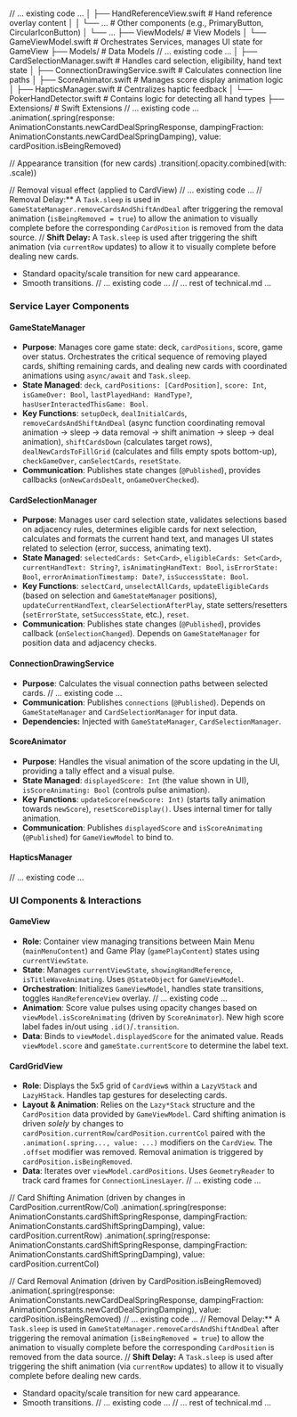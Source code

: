 \
// ... existing code ...
│   ├── HandReferenceView.swift # Hand reference overlay content
│   │   └── ...              # Other components (e.g., PrimaryButton, CircularIconButton)
│   └── ...
├── ViewModels/           # View Models
│   └── GameViewModel.swift # Orchestrates Services, manages UI state for GameView
├── Models/               # Data Models
// ... existing code ...
│   ├── CardSelectionManager.swift # Handles card selection, eligibility, hand text state
│   ├── ConnectionDrawingService.swift # Calculates connection line paths
│   ├── ScoreAnimator.swift # Manages score display animation logic
│   ├── HapticsManager.swift # Centralizes haptic feedback
│   └── PokerHandDetector.swift # Contains logic for detecting all hand types
├── Extensions/          # Swift Extensions
// ... existing code ...
.animation(.spring(response: AnimationConstants.newCardDealSpringResponse, dampingFraction: AnimationConstants.newCardDealSpringDamping), value: cardPosition.isBeingRemoved)

// Appearance transition (for new cards)
.transition(.opacity.combined(with: .scale))

// Removal visual effect (applied to CardView)
// ... existing code ...
// Removal Delay:** A `Task.sleep` is used in `GameStateManager.removeCardsAndShiftAndDeal` after triggering the removal animation (`isBeingRemoved = true`) to allow the animation to visually complete before the corresponding `CardPosition` is removed from the data source.
// **Shift Delay:** A `Task.sleep` is used after triggering the shift animation (via `currentRow` updates) to allow it to visually complete before dealing new cards.
- Standard opacity/scale transition for new card appearance.
- Smooth transitions.
// ... existing code ...
// ... rest of technical.md ...

### Service Layer Components

#### GameStateManager
- **Purpose**: Manages core game state: deck, `cardPositions`, score, game over status. Orchestrates the critical sequence of removing played cards, shifting remaining cards, and dealing new cards with coordinated animations using `async/await` and `Task.sleep`.
- **State Managed**: `deck`, `cardPositions: [CardPosition]`, `score: Int`, `isGameOver: Bool`, `lastPlayedHand: HandType?`, `hasUserInteractedThisGame: Bool`.
- **Key Functions**: `setupDeck`, `dealInitialCards`, `removeCardsAndShiftAndDeal` (async function coordinating removal animation -> sleep -> data removal -> shift animation -> sleep -> deal animation), `shiftCardsDown` (calculates target rows), `dealNewCardsToFillGrid` (calculates and fills empty spots bottom-up), `checkGameOver`, `canSelectCards`, `resetState`.
- **Communication**: Publishes state changes (`@Published`), provides callbacks (`onNewCardsDealt`, `onGameOverChecked`).

#### CardSelectionManager
- **Purpose**: Manages user card selection state, validates selections based on adjacency rules, determines eligible cards for next selection, calculates and formats the current hand text, and manages UI states related to selection (error, success, animating text).
- **State Managed**: `selectedCards: Set<Card>`, `eligibleCards: Set<Card>`, `currentHandText: String?`, `isAnimatingHandText: Bool`, `isErrorState: Bool`, `errorAnimationTimestamp: Date?`, `isSuccessState: Bool`.
- **Key Functions**: `selectCard`, `unselectAllCards`, `updateEligibleCards` (based on selection and `GameStateManager` positions), `updateCurrentHandText`, `clearSelectionAfterPlay`, state setters/resetters (`setErrorState`, `setSuccessState`, etc.), `reset`.
- **Communication**: Publishes state changes (`@Published`), provides callback (`onSelectionChanged`). Depends on `GameStateManager` for position data and adjacency checks.

#### ConnectionDrawingService
- **Purpose**: Calculates the visual connection paths between selected cards.
// ... existing code ...
- **Communication**: Publishes `connections` (`@Published`). Depends on `GameStateManager` and `CardSelectionManager` for input data.
- **Dependencies:** Injected with `GameStateManager`, `CardSelectionManager`.

#### ScoreAnimator
- **Purpose**: Handles the visual animation of the score updating in the UI, providing a tally effect and a visual pulse.
- **State Managed**: `displayedScore: Int` (the value shown in UI), `isScoreAnimating: Bool` (controls pulse animation).
- **Key Functions**: `updateScore(newScore: Int)` (starts tally animation towards `newScore`), `resetScoreDisplay()`. Uses internal timer for tally animation.
- **Communication**: Publishes `displayedScore` and `isScoreAnimating` (`@Published`) for `GameViewModel` to bind to.

#### HapticsManager
// ... existing code ...

### UI Components & Interactions

#### GameView
- **Role**: Container view managing transitions between Main Menu (`mainMenuContent`) and Game Play (`gamePlayContent`) states using `currentViewState`.
- **State**: Manages `currentViewState`, `showingHandReference`, `isTitleWaveAnimating`. Uses `@StateObject` for `GameViewModel`.
- **Orchestration**: Initializes `GameViewModel`, handles state transitions, toggles `HandReferenceView` overlay.
// ... existing code ...
- **Animation**: Score value pulses using opacity changes based on `viewModel.isScoreAnimating` (driven by `ScoreAnimator`). New high score label fades in/out using `.id()`/`.transition`.
- **Data**: Binds to `viewModel.displayedScore` for the animated value. Reads `viewModel.score` and `gameState.currentScore` to determine the label text.

#### CardGridView
- **Role**: Displays the 5x5 grid of `CardView`s within a `LazyVStack` and `LazyHStack`. Handles tap gestures for deselecting cards.
- **Layout & Animation**: Relies on the `Lazy*Stack` structure and the `CardPosition` data provided by `GameViewModel`. Card shifting animation is driven *solely* by changes to `cardPosition.currentRow`/`cardPosition.currentCol` paired with the `.animation(.spring..., value: ...)` modifiers on the `CardView`. The `.offset` modifier was removed. Removal animation is triggered by `cardPosition.isBeingRemoved`.
- **Data**: Iterates over `viewModel.cardPositions`. Uses `GeometryReader` to track card frames for `ConnectionLinesLayer`.
// ... existing code ...

// Card Shifting Animation (driven by changes in CardPosition.currentRow/Col)
.animation(.spring(response: AnimationConstants.cardShiftSpringResponse, dampingFraction: AnimationConstants.cardShiftSpringDamping), value: cardPosition.currentRow)
.animation(.spring(response: AnimationConstants.cardShiftSpringResponse, dampingFraction: AnimationConstants.cardShiftSpringDamping), value: cardPosition.currentCol)

// Card Removal Animation (driven by CardPosition.isBeingRemoved)
.animation(.spring(response: AnimationConstants.newCardDealSpringResponse, dampingFraction: AnimationConstants.newCardDealSpringDamping), value: cardPosition.isBeingRemoved)
// ... existing code ...
// Removal Delay:** A `Task.sleep` is used in `GameStateManager.removeCardsAndShiftAndDeal` after triggering the removal animation (`isBeingRemoved = true`) to allow the animation to visually complete before the corresponding `CardPosition` is removed from the data source.
// **Shift Delay:** A `Task.sleep` is used after triggering the shift animation (via `currentRow` updates) to allow it to visually complete before dealing new cards.
- Standard opacity/scale transition for new card appearance.
- Smooth transitions.
// ... existing code ...
// ... rest of technical.md ... 